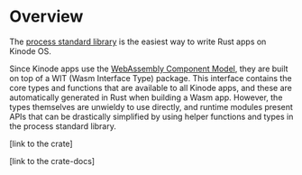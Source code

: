# Overview

The [process standard library](https://github.com/uqbar-dao/process_lib) is the easiest way to write Rust apps on Kinode OS.

Since Kinode apps use the [WebAssembly Component Model](https://component-model.bytecodealliance.org/), they are built on top of a WIT (Wasm Interface Type) package.
This interface contains the core types and functions that are available to all Kinode apps, and these are automatically generated in Rust when building a Wasm app.
However, the types themselves are unwieldy to use directly, and runtime modules present APIs that can be drastically simplified by using helper functions and types in the process standard library.

[link to the crate]

[link to the crate-docs]
